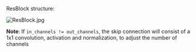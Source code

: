 ResBlock structure:

![ResBlock.jpg](../../diagrams/ResBlock.jpg)

**Note**: If `in_channels != out_channels`, the skip connection will consist of a 1x1 convolution, activation and normalization, to adjust the number of channels
